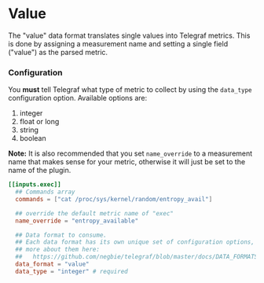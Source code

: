 # Value

The "value" data format translates single values into Telegraf metrics. This
is done by assigning a measurement name and setting a single field ("value")
as the parsed metric.

### Configuration

You **must** tell Telegraf what type of metric to collect by using the
`data_type` configuration option. Available options are:

1. integer
2. float or long
3. string
4. boolean

**Note:** It is also recommended that you set `name_override` to a measurement
name that makes sense for your metric, otherwise it will just be set to the
name of the plugin.

```toml
[[inputs.exec]]
  ## Commands array
  commands = ["cat /proc/sys/kernel/random/entropy_avail"]

  ## override the default metric name of "exec"
  name_override = "entropy_available"

  ## Data format to consume.
  ## Each data format has its own unique set of configuration options, read
  ## more about them here:
  ##   https://github.com/negbie/telegraf/blob/master/docs/DATA_FORMATS_INPUT.md
  data_format = "value"
  data_type = "integer" # required
```

